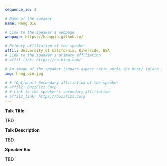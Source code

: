 ```yaml
---
sequence_id: 3

# Name of the speaker
name: Hang Qiu

# Link to the speaker's webpage
webpage: https://hangqiu.github.io/

# Primary affiliation of the speaker
affil: University of California, Riverside, USA
# Link to the speaker's primary affiliation
# affil_link: https://cn.bing.com/

# An image of the speaker (square aspect ratio works the best) (place in the `assets/img/speakers` directory)
img: hang_qiu.jpg

# # (Optional) Secondary affiliation of the speaker
# affil2: BuzzFizz Corp
# # Link to the speaker's secondary affiliation 
# affil2_link: https://buzzfizz.corp
---
```


<!-- Whatever you write below will show up as the speaker's bio -->

<p><b> Talk Title </b></p>

TBD

 

<p><b> Talk Description </b></p>

TBD

 

<p><b> Speaker Bio </b></p>

TBD

